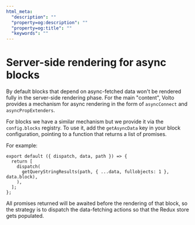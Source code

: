 ```yaml
---
html_meta:
  "description": ""
  "property=og:description": ""
  "property=og:title": ""
  "keywords": ""
---
```


# Server-side rendering for async blocks

By default blocks that depend on async-fetched data won't be rendered fully in
the server-side rendering phase. For the main "content", Volto provides
a mechanism for async rendering in the form of `asyncConnect` and
`asyncPropExtenders`.

For blocks we have a similar mechanism but we provide it via the
`config.blocks` registry. To use it, add the `getAsyncData` key in your block
configuration, pointing to a function that returns a list of promises.

For example:

```
export default ({ dispatch, data, path }) => {
  return [
    dispatch(
      getQueryStringResults(path, { ...data, fullobjects: 1 }, data.block),
    ),
  ];
};
```

All promises returned will be awaited before the rendering of that block, so
the strategy is to dispatch the data-fetching actions so that the Redux store
gets populated.
